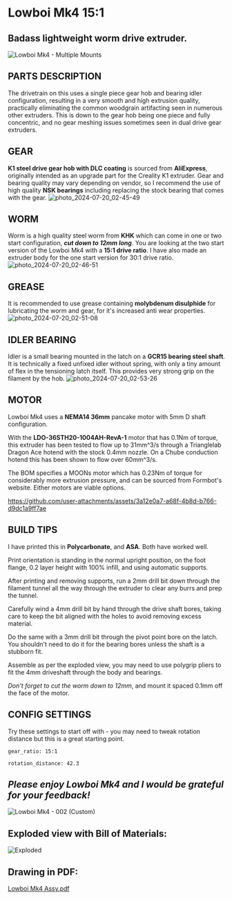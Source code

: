 # **Lowboi Mk4 15:1**

## Badass lightweight worm drive extruder.

![Lowboi Mk4 - Multiple Mounts](https://github.com/user-attachments/assets/2db8f4b9-da53-4f10-a8bd-34d9cd765e30)

## PARTS DESCRIPTION  
The drivetrain on this uses a single piece gear hob and bearing idler configuration, resulting in a very smooth and high extrusion quality, practically eliminating the common woodgrain artifacting seen in numerous other extruders. This is down to the gear hob being one piece and fully concentric, and no gear meshing issues sometimes seen in dual drive gear extruders.

## GEAR  
**K1 steel drive gear hob with DLC coating** is sourced from **AliExpress**, originally intended as an upgrade part for the Creality K1 extruder. Gear and bearing quality may vary depending on vendor, so I recommend the use of high quality **NSK bearings** including replacing the stock bearing that comes with the gear.
![photo_2024-07-20_02-45-49](https://github.com/user-attachments/assets/f5bb4f71-ad46-460d-bfc0-242190b081e5)

## WORM  
Worm is a high quality steel worm from **KHK** which can come in one or two start configuration, ***cut down to 12mm long***. You are looking at the two start version of the Lowboi Mk4 with a **15:1 drive ratio**. I have also made an extruder body for the one start version for 30:1 drive ratio.
![photo_2024-07-20_02-46-51](https://github.com/user-attachments/assets/f204c4e8-0b08-40db-b61d-cd5fefadcae7)

## GREASE  
It is recommended to use grease containing **molybdenum disulphide** for lubricating the worm and gear, for it's increased anti wear properties.
![photo_2024-07-20_02-51-08](https://github.com/user-attachments/assets/a1d3f296-e734-4f2c-b5b6-442e98179388)

## IDLER BEARING  
Idler is a small bearing mounted in the latch on a **GCR15 bearing steel shaft**. It is technically a fixed unfixed idler without spring, with only a tiny amount of flex in the tensioning latch itself. This provides very strong grip on the filament by the hob.
![photo_2024-07-20_02-53-26](https://github.com/user-attachments/assets/85094aa6-ff2d-40ed-b08f-34381864d50d)

## MOTOR  
Lowboi Mk4 uses a **NEMA14 36mm** pancake motor with 5mm D shaft configuration.

With the **LDO-36STH20-1004AH-RevA-1** motor that has 0.1Nm of torque, this extruder has been tested to flow up to 31mm^3/s through a Trianglelab Dragon Ace hotend with the stock 0.4mm nozzle.
On a Chube conduction hotend this has been shown to flow over 60mm^3/s.

The BOM specifies a MOONs motor which has 0.23Nm of torque for considerably more extrusion pressure, and can be sourced from Formbot's website. Either motors are viable options.


https://github.com/user-attachments/assets/3a12e0a7-a68f-4b8d-b766-d9dc1a9ff7ae


## BUILD TIPS  
I have printed this in **Polycarbonate**, and **ASA**. Both have worked well.

Print orientation is standing in the normal upright position, on the foot flange, 0.2 layer height with 100% infill, and using automatic supports.

After printing and removing supports, run a 2mm drill bit down through the filament tunnel all the way through the extruder to clear any burrs and prep the tunnel.

Carefully wind a 4mm drill bit by hand through the drive shaft bores, taking care to keep the bit aligned with the holes to avoid removing excess material.

Do the same with a 3mm drill bit through the pivot point bore on the latch. You shouldn't need to do it for the bearing bores unless the shaft is a stubborn fit.

Assemble as per the exploded view, you may need to use polygrip pliers to fit the 4mm driveshaft through the body and bearings.

*Don't forget to cut the worm down to 12mm*, and mount it spaced 0.1mm off the face of the motor.


## CONFIG SETTINGS  

Try these settings to start off with - you may need to tweak rotation distance but this is a great starting point.
```
gear_ratio: 15:1

rotation_distance: 42.3
```

## *Please enjoy Lowboi Mk4 and I would be grateful for your feedback!*

![Lowboi Mk4 - 002 (Custom)](https://github.com/user-attachments/assets/4e38c4a6-3250-47e4-a72a-f0fbfbd40c30)

## Exploded view with Bill of Materials:
![Exploded](https://github.com/user-attachments/assets/1303d960-7f28-416f-84c9-5548b3019133)

## Drawing in PDF:
[Lowboi Mk4 Assy.pdf](https://github.com/user-attachments/files/16283206/Lowboi.Mk4.Assy.pdf)
